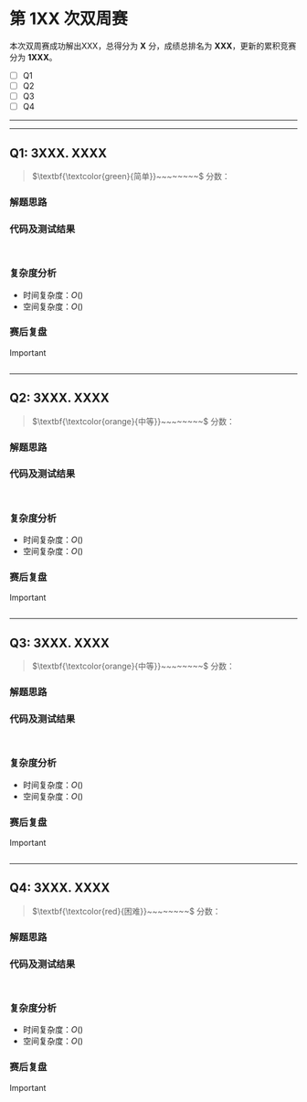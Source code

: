 # 第 1XX 次双周赛

本次双周赛成功解出XXX，总得分为 **X** 分，成绩总排名为 **XXX**，更新的累积竞赛分为 **1XXX**。

* [ ] Q1
* [ ] Q2
* [ ] Q3
* [ ] Q4

---

---

## Q1: 3XXX. XXXX

> $\textbf{\textcolor{green}{简单}}~~~~~~~~$ 分数：



### 解题思路



### 代码及测试结果

``` python

```

``` python

```



### 复杂度分析

* 时间复杂度：$O()$
* 空间复杂度：$O()$

### 赛后复盘

> [!IMPORTANT]
>
> 



``` python

```

---

## Q2: 3XXX. XXXX

> $\textbf{\textcolor{orange}{中等}}~~~~~~~~$ 分数：



### 解题思路



### 代码及测试结果

``` python

```

``` python

```



### 复杂度分析

* 时间复杂度：$O()$
* 空间复杂度：$O()$

### 赛后复盘

> [!IMPORTANT]
>
> 



``` python

```

---

## Q3: 3XXX. XXXX

> $\textbf{\textcolor{orange}{中等}}~~~~~~~~$ 分数：



### 解题思路



### 代码及测试结果

``` python

```

``` python

```



### 复杂度分析

* 时间复杂度：$O()$
* 空间复杂度：$O()$

### 赛后复盘

> [!IMPORTANT]
>
> 



``` python

```

---

## Q4: 3XXX. XXXX

> $\textbf{\textcolor{red}{困难}}~~~~~~~~$ 分数：



### 解题思路



### 代码及测试结果

``` python

```

``` python

```



### 复杂度分析

* 时间复杂度：$O()$
* 空间复杂度：$O()$

### 赛后复盘

> [!IMPORTANT]
>
> 



``` python

```
